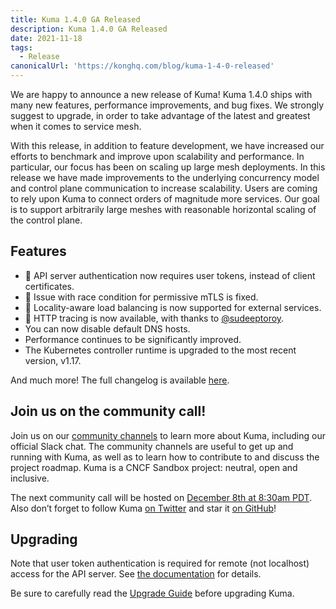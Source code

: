 ```yaml
---
title: Kuma 1.4.0 GA Released
description: Kuma 1.4.0 GA Released
date: 2021-11-18
tags:
  - Release
canonicalUrl: 'https://konghq.com/blog/kuma-1-4-0-released'
---
```


We are happy to announce a new release of Kuma! Kuma 1.4.0 ships with many new features, performance improvements, and bug fixes. We strongly suggest to upgrade, in order to take advantage of the latest and greatest when it comes to service mesh.

With this release, in addition to feature development, we have increased our efforts to benchmark and improve upon scalability and performance. In particular, our focus has been on scaling up large mesh deployments. In this release we have made improvements to the underlying concurrency model and control plane communication to increase scalability. Users are coming to rely upon Kuma to connect orders of magnitude more services. Our goal is to support arbitrarily large meshes with reasonable horizontal scaling of the control plane.

## Features

* 🚀 API server authentication now requires user tokens, instead of client certificates.
* 🚀 Issue with race condition for permissive mTLS is fixed.
* 🚀 Locality-aware load balancing is now supported for external services.
* 🚀 HTTP tracing is now available, with thanks to [@sudeeptoroy](https://github.com/sudeeptoroy).
* You can now disable default DNS hosts.
* Performance continues to be significantly improved.
* The Kubernetes controller runtime is upgraded to the most recent version, v1.17.

And much more! The full changelog is available [here](https://github.com/kumahq/kuma/blob/master/CHANGELOG.md).

## Join us on the community call!

Join us on our [community channels](https://kuma.io/community/) to learn more about Kuma, including our official Slack chat. The community channels are useful to get up and running with Kuma, as well as to learn how to contribute to and discuss the project roadmap. Kuma is a CNCF Sandbox project: neutral, open and inclusive.

The next community call will be hosted on [December 8th at 8:30am PDT](https://kuma.io/community/). Also don’t forget to follow Kuma [on Twitter](https://twitter.com/kumamesh) and star it [on GitHub](https://github.com/kumahq/kuma)!

## Upgrading

Note that user token authentication is required for remote (not localhost) access for the API server. See [the documentation](/docs/docs/latest/security/api-server-auth/) for details.

Be sure to carefully read the [Upgrade Guide](https://github.com/kumahq/kuma/blob/master/UPGRADE.md) before upgrading Kuma.
